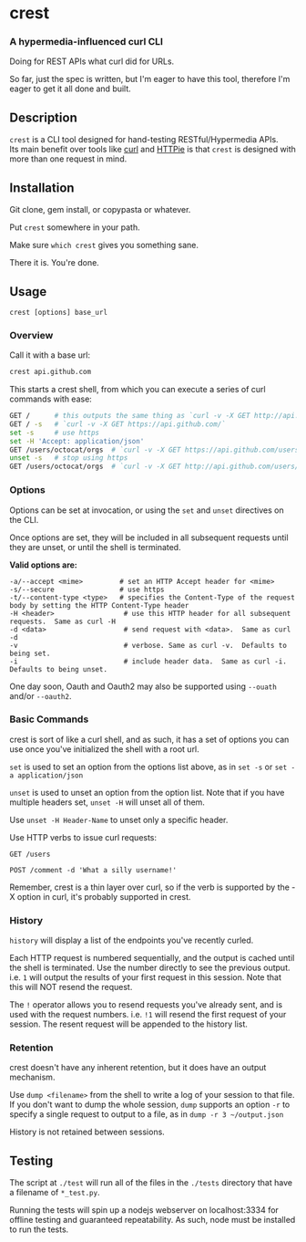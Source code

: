 crest
======
### A hypermedia-influenced curl CLI ###

Doing for REST APIs what curl did for URLs.

So far, just the spec is written, but I'm eager to have this tool,
therefore I'm eager to get it all done and built.


Description
-----------

`crest` is a CLI tool designed for hand-testing RESTful/Hypermedia APIs.  
Its main benefit over tools like [curl](http://curl.haxx.se/) and
[HTTPie](https://github.com/jkbr/httpie) is that `crest` is designed with
more than one request in mind.


Installation
------------
Git clone, gem install, or copypasta or whatever.

Put `crest` somewhere in your path.

Make sure `which crest` gives you something sane.

There it is.  You're done.


Usage
-----

`crest [options] base_url`

### Overview ###
Call it with a base url:
```bash
crest api.github.com
```

This starts a crest shell, from which you can execute a series of curl commands
with ease:

```bash
GET /      # this outputs the same thing as `curl -v -X GET http://api.github.com/`
GET / -s   # `curl -v -X GET https://api.github.com/`
set -s     # use https
set -H 'Accept: application/json'
GET /users/octocat/orgs  # `curl -v -X GET https://api.github.com/users/octocat/orgs -H 'Accept: application/json'`
unset -s   # stop using https
GET /users/octocat/orgs  # `curl -v -X GET http://api.github.com/users/octocat/orgs -H 'Accept: application/json'`
```

### Options ###

Options can be set at invocation, or using the `set` and `unset` directives
on the CLI.

Once options are set, they will be included in all subsequent requests until
they are unset, or until the shell is terminated.

**Valid options are:**
```
-a/--accept <mime>         # set an HTTP Accept header for <mime>
-s/--secure                # use https
-t/--content-type <type>   # specifies the Content-Type of the request body by setting the HTTP Content-Type header
-H <header>                 # use this HTTP header for all subsequent requests.  Same as curl -H
-d <data>                   # send request with <data>.  Same as curl -d
-v                          # verbose. Same as curl -v.  Defaults to being set.
-i                          # include header data.  Same as curl -i.  Defaults to being unset.
```

One day soon, Oauth and Oauth2 may also be supported using `--ouath` and/or
`--oauth2`.

### Basic Commands ###
crest is sort of like a curl shell, and as such, it has a set of options
you can use once you've initialized the shell with a root url.

`set` is used to set an option from the options list above, as in `set -s` or
`set -a application/json`

`unset` is used to unset an option from the option list.  Note that if you have
multiple headers set, `unset -H` will unset all of them.

Use `unset -H Header-Name` to unset only a specific header.

Use HTTP verbs to issue curl requests:

`GET /users` 

`POST /comment -d 'What a silly username!'`

Remember, crest is a thin layer over curl, so if the verb is supported by
the -X option in curl, it's probably supported in crest.


### History ###

`history` will display a list of the endpoints you've recently curled.

Each HTTP request is numbered sequentially, and the output is cached until the
shell is terminated. Use the number directly to see the previous output.  i.e.
`1` will output the results of your first request in this session.  Note that
this will NOT resend the request.

The `!` operator allows you to resend requests you've already sent, and is used
with the request numbers. i.e. `!1` will resend the first request of your
session.  The resent request will be appended to the history list.

### Retention ###

crest doesn't have any inherent retention, but it does have an output mechanism.

Use `dump <filename>` from the shell to write a log of your session to that file.
If you don't want to dump the whole session, `dump` supports an option `-r` to
specify a single request to output to a file, as in `dump -r 3 ~/output.json`

History is not retained between sessions.


Testing
-------

The script at `./test` will run all of the files in the `./tests` directory that
have a filename of `*_test.py`.

Running the tests will spin up a nodejs webserver on localhost:3334 for offline
testing and guaranteed repeatability.  As such, node must be installed to run the
tests.
